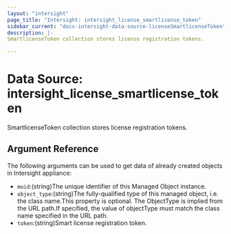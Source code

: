 ```yaml
---
layout: "intersight"
page_title: "Intersight: intersight_license_smartlicense_token"
sidebar_current: "docs-intersight-data-source-licenseSmartlicenseToken"
description: |-
SmartlicenseToken collection stores license registration tokens.

---
```


# Data Source: intersight_license_smartlicense_token
SmartlicenseToken collection stores license registration tokens.

## Argument Reference
The following arguments can be used to get data of already created objects in Intersight appliance:
* `moid`:(string)The unique identifier of this Managed Object instance.
* `object_type`:(string)The fully-qualified type of this managed object, i.e. the class name.This property is optional. The ObjectType is implied from the URL path.If specified, the value of objectType must match the class name specified in the URL path.
* `token`:(string)Smart license registration token.
